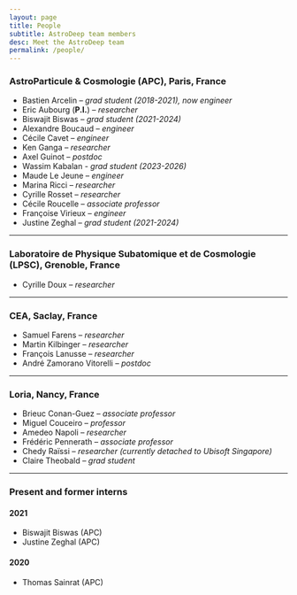 ```yaml
---
layout: page
title: People
subtitle: AstroDeep team members
desc: Meet the AstroDeep team
permalink: /people/
---
```


### AstroParticule & Cosmologie (APC), Paris, France

- Bastien Arcelin – _grad student (2018-2021), now engineer_
- Eric Aubourg (**P.I.**) – _researcher_
- Biswajit Biswas – _grad student (2021-2024)_
- Alexandre Boucaud – _engineer_
- Cécile Cavet – _engineer_
- Ken Ganga – _researcher_
- Axel Guinot – _postdoc_
- Wassim Kabalan - _grad student (2023-2026)_
- Maude Le Jeune – _engineer_
- Marina Ricci – _researcher_
- Cyrille Rosset – _researcher_
- Cécile Roucelle – _associate professor_
- Françoise Virieux – _engineer_
- Justine Zeghal – _grad student (2021-2024)_

---

### Laboratoire de Physique Subatomique et de Cosmologie (LPSC), Grenoble, France

- Cyrille Doux – _researcher_

---

### CEA, Saclay, France

- Samuel Farens – _researcher_
- Martin Kilbinger – _researcher_
- François Lanusse – _researcher_
- André Zamorano Vitorelli – _postdoc_

---

### Loria, Nancy, France

- Brieuc Conan-Guez – _associate professor_
- Miguel Couceiro – _professor_
- Amedeo Napoli – _researcher_
- Frédéric Pennerath – _associate professor_ 
- Chedy Raïssi – _researcher (currently detached to Ubisoft Singapore)_
- Claire Theobald – _grad student_

---
### Present and former interns

#### 2021

- Biswajit Biswas (APC)
- Justine Zeghal (APC)

#### 2020

- Thomas Sainrat (APC)
